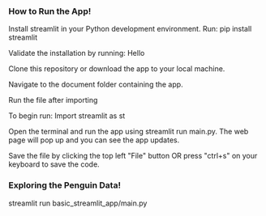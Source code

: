 ### How to Run the App!

Install streamlit in your Python development environment. Run: pip install streamlit

Validate the installation by running: Hello

Clone this repository or download the app to your local machine.

Navigate to the document folder containing the app.

Run the file after importing

To begin run: Import streamlit as st

Open the terminal and run the app using streamlit run main.py. The web page will pop up and you can see the app updates.

Save the file by clicking the top left "File" button OR press "ctrl+s" on your keyboard to save the code.

### Exploring the Penguin Data!
streamlit run basic_streamlit_app/main.py
